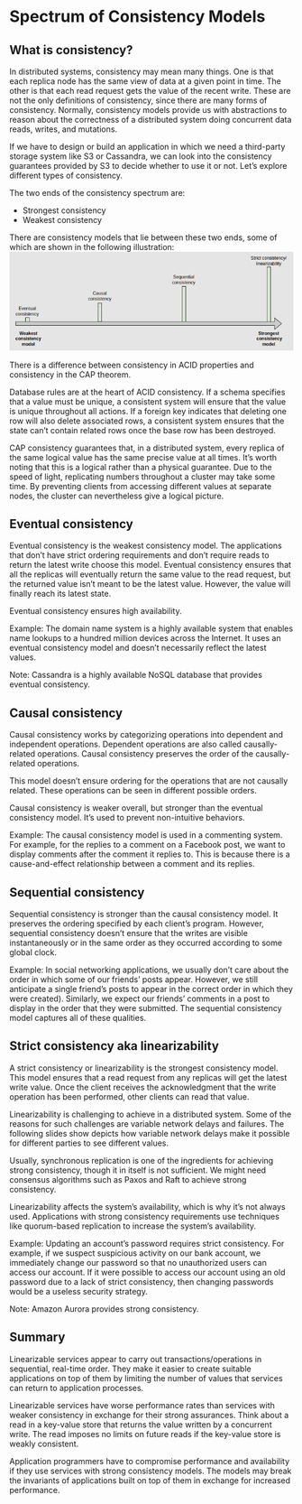 <h1>Spectrum of Consistency Models</h1>

<h2>What is consistency?</h2>
In distributed systems, consistency may mean many things. One is that each replica node has 
the same view of data at a given point in time. The other is that each read request gets the value of the recent write. 
These are not the only definitions of consistency, since there are many forms of consistency. Normally, 
consistency models provide us with abstractions to reason about the correctness of a distributed system 
doing concurrent data reads, writes, and mutations.

If we have to design or build an application in which we need a third-party storage system like S3 or Cassandra, 
we can look into the consistency guarantees provided by S3 to decide whether to use it or not. 
Let’s explore different types of consistency.

The two ends of the consistency spectrum are:
* Strongest consistency
* Weakest consistency

There are consistency models that lie between these two ends, some of which are shown in the following illustration:
![img.png](attachment03.png)

There is a difference between consistency in ACID properties and consistency in the CAP theorem.

Database rules are at the heart of ACID consistency. If a schema specifies that a value must be unique, 
a consistent system will ensure that the value is unique throughout all actions. 
If a foreign key indicates that deleting one row will also delete associated rows, a consistent system ensures 
that the state can’t contain related rows once the base row has been destroyed.

CAP consistency guarantees that, in a distributed system, every replica of the same logical value 
has the same precise value at all times. It’s worth noting that this is a logical rather than a physical guarantee. 
Due to the speed of light, replicating numbers throughout a cluster may take some time. 
By preventing clients from accessing different values at separate nodes, 
the cluster can nevertheless give a logical picture.

<h2>Eventual consistency</h2>
Eventual consistency is the weakest consistency model. The applications that don’t have strict ordering requirements 
and don’t require reads to return the latest write choose this model. Eventual consistency ensures 
that all the replicas will eventually return the same value to the read request, 
but the returned value isn’t meant to be the latest value. However, the value will finally reach its latest state.

Eventual consistency ensures high availability.

Example:
The domain name system is a highly available system that enables name lookups to a hundred million devices across the Internet. 
It uses an eventual consistency model and doesn’t necessarily reflect the latest values.

Note: Cassandra is a highly available NoSQL database that provides eventual consistency.

<h2>Causal consistency</h2>
Causal consistency works by categorizing operations into dependent and independent operations. 
Dependent operations are also called causally-related operations. 
Causal consistency preserves the order of the causally-related operations.

This model doesn’t ensure ordering for the operations that are not causally related. 
These operations can be seen in different possible orders.

Causal consistency is weaker overall, but stronger than the eventual consistency model. 
It’s used to prevent non-intuitive behaviors.

Example:
The causal consistency model is used in a commenting system. For example, for the replies to a comment on a Facebook post, 
we want to display comments after the comment it replies to. 
This is because there is a cause-and-effect relationship between a comment and its replies.

<h2>Sequential consistency</h2>
Sequential consistency is stronger than the causal consistency model. It preserves the ordering specified by each client’s program. 
However, sequential consistency doesn’t ensure that the writes are visible instantaneously or in the same order 
as they occurred according to some global clock.

Example:
In social networking applications, we usually don’t care about the order in which some of our friends’ posts appear. 
However, we still anticipate a single friend’s posts to appear in the correct order in which they were created). 
Similarly, we expect our friends’ comments in a post to display in the order that they were submitted. 
The sequential consistency model captures all of these qualities.


<h2>Strict consistency aka linearizability</h2>
A strict consistency or linearizability is the strongest consistency model. 
This model ensures that a read request from any replicas will get the latest write value. 
Once the client receives the acknowledgment that the write operation has been performed, 
other clients can read that value.

Linearizability is challenging to achieve in a distributed system. Some of the reasons for such challenges 
are variable network delays and failures. The following slides show depicts how variable network delays make it possible 
for different parties to see different values.

Usually, synchronous replication is one of the ingredients for achieving strong consistency, 
though it in itself is not sufficient. We might need consensus algorithms such as Paxos 
and Raft to achieve strong consistency.

Linearizability affects the system’s availability, which is why it’s not always used. 
Applications with strong consistency requirements use techniques like quorum-based replication to increase the system’s availability.

Example:
Updating an account’s password requires strict consistency. For example, if we suspect suspicious activity on our bank account, 
we immediately change our password so that no unauthorized users can access our account. 
If it were possible to access our account using an old password due to a lack of strict consistency, 
then changing passwords would be a useless security strategy.

Note: Amazon Aurora provides strong consistency.

<h2>Summary</h2>
Linearizable services appear to carry out transactions/operations in sequential, real-time order. 
They make it easier to create suitable applications on top of them by limiting the number of values 
that services can return to application processes.

Linearizable services have worse performance rates than services with weaker consistency in exchange 
for their strong assurances. Think about a read in a key-value store that returns the value written by a concurrent write. 
The read imposes no limits on future reads if the key-value store is weakly consistent.

Application programmers have to compromise performance and availability if they use services with strong consistency models. 
The models may break the invariants of applications built on top of them in exchange for increased performance.
